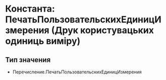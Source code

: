﻿# Константа: ПечатьПользовательскихЕдиницИзмерения (Друк користувацьких одиниць виміру)

## Тип значения

- Перечисление.ПечатьПользовательскихЕдиницИзмерения

